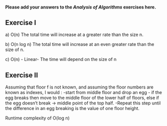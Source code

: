 #### Please add your answers to the ***Analysis of  Algorithms*** exercises here.

## Exercise I

a) O(n)  The total time will increase at a greater rate than the size n.


b) O(n log n)  The total time will increase at an even greater rate than the size of n.


c) O(n) - Linear-  The time will depend on the size of n 

## Exercise II

Assuming that floor f is not known, and assuming the floor numbers are known as indexes,  I would :
-start from middle floor and drop an egg - if the egg breaks then move to the middle floor of the lower half of floors, else if the egg doesn’t break -> middle point of the top half.
-Repeat this step until the difference in an egg breaking is the value of one floor height.

Runtime complexity of O(log n)



